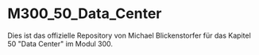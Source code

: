 # M300_50_Data_Center
Dies ist das offizielle Repository von Michael Blickenstorfer für das Kapitel 50 "Data Center" im Modul 300.

